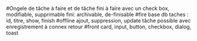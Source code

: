 #Ongele de tâche à faire et de tâche fini
    à faire avec un check box, modifiable, supprimable
    fini: archivable, de-finisable
#fire base db
    taches : id, titre, show, finish
#offline
    ajout, suppression, update tâche possible avec enregistrement à connex retour
#front
    card, input, button, checkbox, dialog, toast